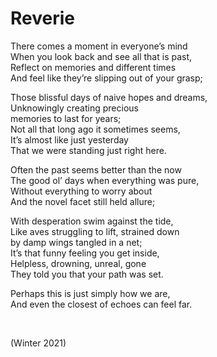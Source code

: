 # Reverie
<!-- #QUARK live! -->

There comes a moment in everyone’s mind  
When you look back and see all that is past,  
Reflect on memories and different times  
And feel like they’re slipping out of your grasp;  

Those blissful days of naive hopes and dreams,  
Unknowingly creating precious  
memories to last for years;  
Not all that long ago it sometimes seems,  
It’s almost like just yesterday  
That we were standing just right here.  

Often the past seems better than the now  
The good ol’ days when everything was pure,  
Without everything to worry about  
And the novel facet still held allure;  

With desperation swim against the tide,  
Like aves struggling to lift, strained down  
by damp wings tangled in a net;  
It’s that funny feeling you get inside,  
Helpless, drowning, unreal, gone  
They told you that your path was set.  

Perhaps this is just simply how we are,  
And even the closest of echoes can feel far.  


<br>


(Winter 2021)

<!-- #QUARK
EXPORT: poetry/reverie
STYLE: poetry
INDEX: poetry
YEAR: 21
DEC: 12
-->
